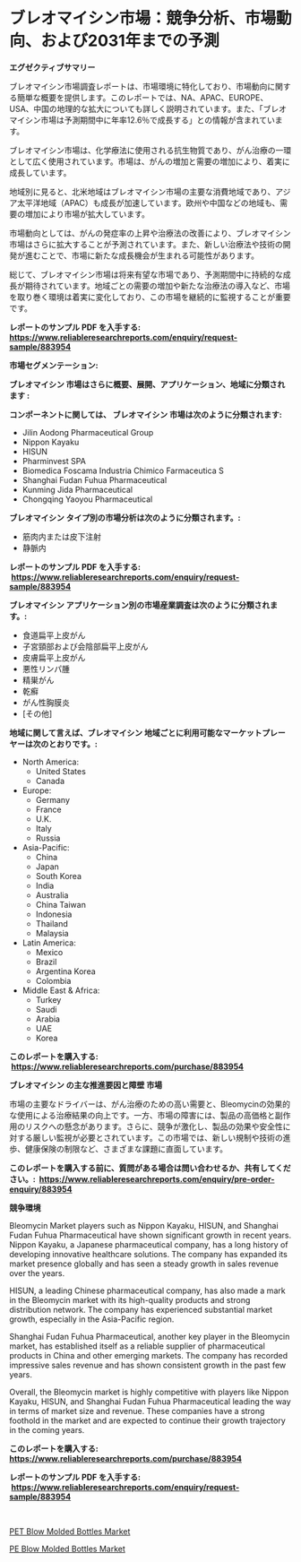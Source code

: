 <p><h1>ブレオマイシン市場：競争分析、市場動向、および2031年までの予測</h1></p><p><strong>エグゼクティブサマリー</strong></p>
<p><p>ブレオマイシン市場調査レポートは、市場環境に特化しており、市場動向に関する簡単な概要を提供します。このレポートでは、NA、APAC、EUROPE、USA、中国の地理的な拡大についても詳しく説明されています。また、「ブレオマイシン市場は予測期間中に年率12.6％で成長する」との情報が含まれています。</p><p>ブレオマイシン市場は、化学療法に使用される抗生物質であり、がん治療の一環として広く使用されています。市場は、がんの増加と需要の増加により、着実に成長しています。</p><p>地域別に見ると、北米地域はブレオマイシン市場の主要な消費地域であり、アジア太平洋地域（APAC）も成長が加速しています。欧州や中国などの地域も、需要の増加により市場が拡大しています。</p><p>市場動向としては、がんの発症率の上昇や治療法の改善により、ブレオマイシン市場はさらに拡大することが予測されています。また、新しい治療法や技術の開発が進むことで、市場に新たな成長機会が生まれる可能性があります。</p><p>総じて、ブレオマイシン市場は将来有望な市場であり、予測期間中に持続的な成長が期待されています。地域ごとの需要の増加や新たな治療法の導入など、市場を取り巻く環境は着実に変化しており、この市場を継続的に監視することが重要です。</p></p>
<p><strong>レポートのサンプル PDF を入手する: <a href="https://www.reliableresearchreports.com/enquiry/request-sample/883954">https://www.reliableresearchreports.com/enquiry/request-sample/883954</a></strong></p>
<p><strong>市場セグメンテーション:</strong></p>
<p><strong> ブレオマイシン 市場はさらに概要、展開、アプリケーション、地域に分類されます :</strong></p>
<p><strong>コンポーネントに関しては、 ブレオマイシン 市場は次のように分類されます: &nbsp;</strong></p>
<p><ul><li>Jilin Aodong Pharmaceutical Group</li><li>Nippon Kayaku</li><li>HISUN</li><li>Pharminvest SPA</li><li>Biomedica Foscama Industria Chimico Farmaceutica S</li><li>Shanghai Fudan Fuhua Pharmaceutical</li><li>Kunming Jida Pharmaceutical</li><li>Chongqing Yaoyou Pharmaceutical</li></ul></p>
<p><strong> ブレオマイシン タイプ別の市場分析は次のように分類されます。:</strong></p>
<p><ul><li>筋肉内または皮下注射</li><li>静脈内</li></ul></p>
<p><strong>レポートのサンプル PDF を入手する: &nbsp;<a href="https://www.reliableresearchreports.com/enquiry/request-sample/883954">https://www.reliableresearchreports.com/enquiry/request-sample/883954</a></strong></p>
<p><strong> ブレオマイシン アプリケーション別の市場産業調査は次のように分類されます。:</strong></p>
<p><ul><li>食道扁平上皮がん</li><li>子宮頸部および会陰部扁平上皮がん</li><li>皮膚扁平上皮がん</li><li>悪性リンパ腫</li><li>精巣がん</li><li>乾癬</li><li>がん性胸膜炎</li><li>[その他]</li></ul></p>
<p><strong>地域に関して言えば、ブレオマイシン 地域ごとに利用可能なマーケットプレーヤーは次のとおりです。:</strong></p>
<p><ul>
    <li>
        North America:
        <ul>
            <li>United States</li>
            <li>Canada</li>
        </ul>
    </li>
    <li>
        Europe:
        <ul>
            <li>Germany</li>
            <li>France</li>
            <li>U.K.</li>
            <li>Italy</li>
            <li>Russia</li>
        </ul>
    </li>
    <li>
        Asia-Pacific:
        <ul>
            <li>China</li>
            <li>Japan</li>
            <li>South Korea</li>
            <li>India</li>
            <li>Australia</li>
            <li>China Taiwan</li>
            <li>Indonesia</li>
            <li>Thailand</li>
            <li>Malaysia</li>
        </ul>
    </li>
    <li>
        Latin America:
        <ul>
            <li>Mexico</li>
            <li>Brazil</li>
            <li>Argentina Korea</li>
            <li>Colombia</li>
        </ul>
    </li>
    <li>
        Middle East & Africa:
        <ul>
            <li>Turkey</li>
            <li>Saudi</li>
            <li>Arabia</li>
            <li>UAE</li>
            <li>Korea</li>
        </ul>
    </li>
    </ul></p>
<p><strong>このレポートを購入する: &nbsp;<a href="https://www.reliableresearchreports.com/purchase/883954">https://www.reliableresearchreports.com/purchase/883954</a></strong></p>
<p><strong>ブレオマイシン の主な推進要因と障壁 市場</strong></p>
<p><p>市場の主要なドライバーは、がん治療のための高い需要と、Bleomycinの効果的な使用による治療結果の向上です。一方、市場の障害には、製品の高価格と副作用のリスクへの懸念があります。さらに、競争が激化し、製品の効果や安全性に対する厳しい監視が必要とされています。この市場では、新しい規制や技術の進歩、健康保険の制限など、さまざまな課題に直面しています。</p></p>
<p><strong>このレポートを購入する前に、質問がある場合は問い合わせるか、共有してください。:&nbsp; <a href="https://www.reliableresearchreports.com/enquiry/pre-order-enquiry/883954">https://www.reliableresearchreports.com/enquiry/pre-order-enquiry/883954</a></strong></p>
<p><strong>競争環境</strong></p>
<p><p>Bleomycin Market players such as Nippon Kayaku, HISUN, and Shanghai Fudan Fuhua Pharmaceutical have shown significant growth in recent years. Nippon Kayaku, a Japanese pharmaceutical company, has a long history of developing innovative healthcare solutions. The company has expanded its market presence globally and has seen a steady growth in sales revenue over the years.</p><p>HISUN, a leading Chinese pharmaceutical company, has also made a mark in the Bleomycin market with its high-quality products and strong distribution network. The company has experienced substantial market growth, especially in the Asia-Pacific region.</p><p>Shanghai Fudan Fuhua Pharmaceutical, another key player in the Bleomycin market, has established itself as a reliable supplier of pharmaceutical products in China and other emerging markets. The company has recorded impressive sales revenue and has shown consistent growth in the past few years.</p><p>Overall, the Bleomycin market is highly competitive with players like Nippon Kayaku, HISUN, and Shanghai Fudan Fuhua Pharmaceutical leading the way in terms of market size and revenue. These companies have a strong foothold in the market and are expected to continue their growth trajectory in the coming years.</p></p>
<p><strong>このレポートを購入する: &nbsp; <a href="https://www.reliableresearchreports.com/purchase/883954">https://www.reliableresearchreports.com/purchase/883954</a></strong></p>
<p><strong>レポートのサンプル PDF を入手する: &nbsp;<a href="https://www.reliableresearchreports.com/enquiry/request-sample/883954">https://www.reliableresearchreports.com/enquiry/request-sample/883954</a></strong><strong></strong></p>
<p>&nbsp;</p>
<p><p><a href="https://extreme-scabiosa-c81.notion.site/PET-Blow-Molded-Bottles-Market-Share-Market-New-Trends-Analysis-Report-By-Type-By-Application-By-60d499c645854cb4a6cbb6ed72e27ce9">PET Blow Molded Bottles Market</a></p><p><a href="https://adventurous-uranium-ef9.notion.site/PE-Blow-Molded-Bottles-Market-Share-Market-New-Trends-Analysis-Report-By-Type-By-Application-By--cc0857e090004a1381bf47f5159324cd">PE Blow Molded Bottles Market</a></p></p>